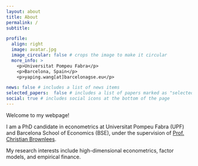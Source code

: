 ```yaml
---
layout: about
title: About
permalink: /
subtitle: 

profile:
  align: right
  image: avatar.jpg
  image_circular: false # crops the image to make it circular
  more_info: >
    <p>Universitat Pompeu Fabra</p>
    <p>Barcelona, Spain</p>
    <p>yaping.wang[at]barcelonagse.eu</p>

news: false # includes a list of news items
selected_papers:  false # includes a list of papers marked as "selected={true}"
social: true # includes social icons at the bottom of the page
---
```


Welcome to my webpage!

I am a PhD candidate in econometrics at Universitat Pompeu Fabra (UPF) and Barcelona School of Economics (BSE), under the supervision of [Prof. Christian Brownlees](https://ctbrownlees.github.io/).

My research interests include high-dimensional econometrics, factor models, and empirical finance.
